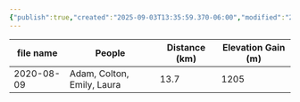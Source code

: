 ```yaml
---
{"publish":true,"created":"2025-09-03T13:35:59.370-06:00","modified":"2025-09-03T14:58:50.000-06:00","published":"2025-09-03T14:58:50.000-06:00","tags":["route"],"cssclasses":"","elevation":null,"region":"Waterton","location":null,"DWYT":null,"Kane":"Easy","completed":true}
---
```



| file name  |           People           | Distance (km) | Elevation Gain (m) |
| ---------- | -------------------------- | ------------- | ------------------ |
| 2020-08-09 | Adam, Colton, Emily, Laura |     13.7      |        1205        |